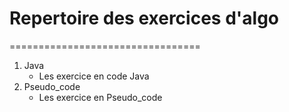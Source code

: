 # Repertoire des exercices d'algo
=================================
1. Java
    * Les exercice en code Java
2. Pseudo_code
    * Les exercice en Pseudo_code
